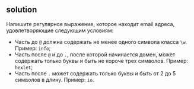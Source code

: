 ## solution

Напишите регулярное выражение, которое находит email адреса, удовлетворяющие следующим условиям:

* Часть до `@` должна содержать не менее одного символа класса `\w`. Пример: `info`;
* Часть после `@` и до `.`, после которой начинается домен, может содержать только буквы и быть не короче трех символов. Пример: `hexlet`;
* Часть после `.` может содержать только буквы и быть от 2 до 5 символов в длину. Пример: `io`.
